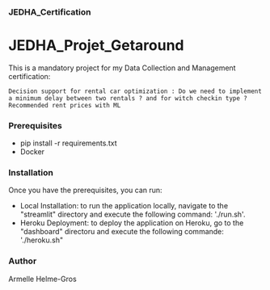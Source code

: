 ### JEDHA_Certification

# JEDHA_Projet_Getaround

This is a mandatory project for my Data Collection and Management certification:


    Decision support for rental car optimization : Do we need to implement a minimum delay between two rentals ? and for witch checkin type ?
    Recommended rent prices with ML


### Prerequisites

- pip install -r requirements.txt
- Docker

### Installation

Once you have the prerequisites, you can run:

- Local Installation: to run the application locally, navigate to the "streamlit" directory and execute the following command: './run.sh'.
- Heroku Deployment: to deploy the application on Heroku, go to the "dashboard" directoru and execute the following commande: './heroku.sh"

### Author

Armelle Helme-Gros
